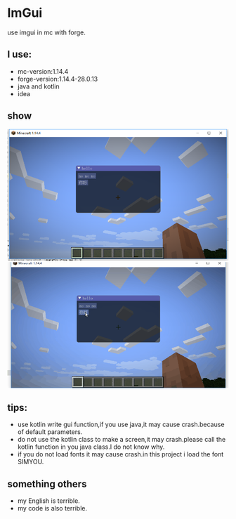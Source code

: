 # ImGui
use imgui in mc with forge.

## I use:
- mc-version:1.14.4
- forge-version:1.14.4-28.0.13
- java and kotlin
- idea

## show
![](pics/show1.png)
![](pics/show2.gif)

## tips:
- use kotlin write gui function,if you use java,it may cause crash.because of default parameters.
- do not use the kotlin class to make a screen,it may crash.please call the kotlin function in you java class.I do not know why.
- if you do not load fonts it may cause crash.in this project i load the font SIMYOU.

## something others
- my English is terrible.
- my code is also terrible.